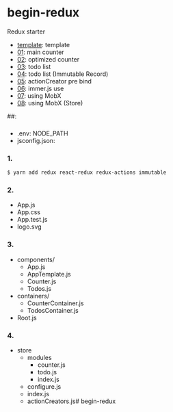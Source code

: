 # begin-redux

Redux starter

- [template](https://github.com/vlpt-playground/begin-redux/tree/template): template
- [01](https://github.com/vlpt-playground/begin-redux/tree/01): main counter
- [02](https://github.com/vlpt-playground/begin-redux/tree/02): optimized counter
- [03](https://github.com/vlpt-playground/begin-redux/tree/03): todo list
- [04](https://github.com/vlpt-playground/begin-redux/tree/04): todo list (Immutable Record)
- [05](https://github.com/vlpt-playground/begin-redux/tree/05): actionCreator pre bind
- [06](https://github.com/vlpt-playground/begin-redux/tree/06): immer.js use
- [07](https://github.com/vlpt-playground/begin-redux/tree/06): using MobX
- [08](https://github.com/vlpt-playground/begin-redux/tree/06): using MobX (Store)

##:

### 

- .env: NODE_PATH 
- jsconfig.json: 

### 1.
```bash
$ yarn add redux react-redux redux-actions immutable
```

### 2.
- App.js
- App.css
- App.test.js
- logo.svg

### 3.

- components/
  - App.js
  - AppTemplate.js
  - Counter.js
  - Todos.js
- containers/
  - CounterContainer.js
  - TodosContainer.js
- Root.js

### 4.
- store
  - modules
    - counter.js
    - todo.js
    - index.js
  - configure.js
  - index.js
  - actionCreators.js# begin-redux
